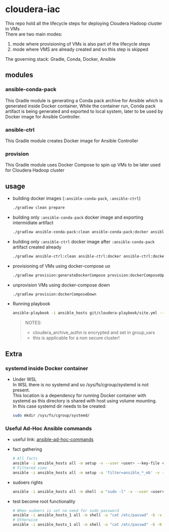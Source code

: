 # cloudera-iac

This repo hold all the lifecycle steps for deploying Cloudera Hadoop cluster in VMs  
There are two main modes:

1. mode where provisioning of VMs is also part of the lifecycle steps
1. mode where VMS are already created and so this step is skipped

The governing stack: Gradle, Conda, Docker, Ansible

## modules

### ansible-conda-pack

This Gradle module is generating a Conda pack archive for Ansible which is generated inside Docker container, While the container run, Conda pack artifact is being generated and exported to local system, later to be used by Docker image for Ansible Controller.

### ansible-ctrl

This Gradle module creates Docker image for Ansible Controller

### provision

This Gradle module uses Docker Compose to spin up VMs to be later used for Cloudera Hadoop cluster

## usage

- building docker images (`:ansible-conda-pack`, `:ansible-ctrl`)
  
  ```sh
  ./gradlew clean prepare
  ```

- building only `:ansible-conda-pack` docker image and exporting intermidiate artifact

  ```sh
  ./gradlew ansible-conda-pack:clean ansible-conda-pack:docker ansible-conda-pack:dockerRun ansible-conda-pack:dockerRemoveContainer
  ```

- building only `:ansible-ctrl` docker image after `:ansible-conda-pack` artifact created already

  ```sh
  ./gradlew ansible-ctrl:clean ansible-ctrl:docker ansible-ctrl:dockerRun ansible-ctrl:dockerRemoveContainer
  ```

- provisioning of VMs using docker-compose uo

  ```sh
  ./gradlew provision:generateDockerCompose provision:dockerComposeUp
  ```

- unprovision VMs using docker-compose down

  ```sh
  ./gradlew provision:dockerComposeDown
  ```

- Running playbook

  ```sh
  ansible-playbook -i ansible_hosts git/cloudera-playbook/site.yml --extra-vars "krb5_kdc_type=none" --skip-tags krb5 --ask-vault-pass
  ```

  > NOTES:
  >
  > - cloudera_archive_authn is encrypted and set in group_vars
  > - this is applicable for a non secure cluster!

## Extra

### systemd inside Docker container

- Under WSL  
  In WSL there is no systemd and so /sys/fs/cgroup/systemd is not present.  
  This location is a dependency for running Docker container with systemd as this directory is shared with host using volume mounting.  
  In this case systemd dir needs to be created:

  ```sh
  sudo mkdir /sys/fs/cgroup/systemd/
  ```

### Useful Ad-Hoc Ansible commands

- useful link: [ansible-ad-hoc-commands](https://www.middlewareinventory.com/blog/ansible-ad-hoc-commands/)

- fact gathering

  ```sh
  # All facts
  ansible -i ansible_hosts all -m setup -v --user <user> --key-file <id_rsa_user> > details.out
  # Filtered view
  ansible -i ansible_hosts all -m setup -a 'filter=ansible_*_mb' -v --user <user> --key-file <id_rsa_user> > details.out
  ```

- sudoers rights

  ```sh
  ansible -i ansible_hosts all -m shell -a "sudo -l" -v --user <user> --key-file <id_rsa_user> > sudo.out
  ```

- test become root functionality

  ```sh
  # When sudoers is set no need for sudo password
  ansible -i ansible_hosts_1 all -m shell -a "cat /etc/passwd" -b -v --user <user> --key-file <id_rsa_user> > become.out
  # Otherwise
  ansible -i ansible_hosts_1 all -m shell -a "cat /etc/passwd" -b -K -v --user <user> --key-file <id_rsa_user> > become.out
  ```
